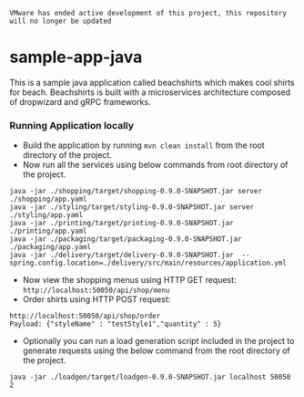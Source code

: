 ```
VMware has ended active development of this project, this repository will no longer be updated
```
# sample-app-java
This is a sample java application called beachshirts which makes cool shirts for beach. 
Beachshirts is built with a microservices architecture composed of dropwizard and gRPC frameworks.

### Running Application locally
- Build the application by running `mvn clean install` from the root directory of the project.
- Now run all the services using below commands from root directory of the project. 
```
java -jar ./shopping/target/shopping-0.9.0-SNAPSHOT.jar server ./shopping/app.yaml
java -jar ./styling/target/styling-0.9.0-SNAPSHOT.jar server ./styling/app.yaml
java -jar ./printing/target/printing-0.9.0-SNAPSHOT.jar ./printing/app.yaml
java -jar ./packaging/target/packaging-0.9.0-SNAPSHOT.jar ./packaging/app.yaml
java -jar ./delivery/target/delivery-0.9.0-SNAPSHOT.jar  --spring.config.location=./delivery/src/main/resources/application.yml 
```
- Now view the shopping menus using HTTP GET request: `http://localhost:50050/api/shop/menu`
- Order shirts using HTTP POST request: 
```
http://localhost:50050/api/shop/order
Payload: {"styleName" : "testStyle1","quantity" : 5}
```
- Optionally you can run a load generation script included in the project to generate requests 
using the below command from the root directory of the project.
```
java -jar ./loadgen/target/loadgen-0.9.0-SNAPSHOT.jar localhost 50050 2 
```
